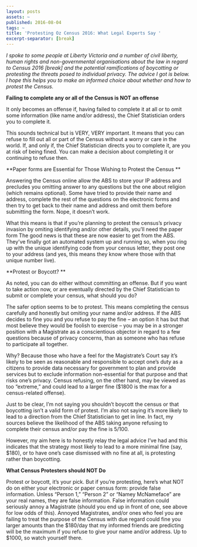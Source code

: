 ```yaml
---
layout: posts
assets: ~
published: 2016-08-04
tags: ~
title: 'Protesting Oz Census 2016: What Legal Experts Say '
excerpt-separator: [break]
---
```

*I spoke to some people at Liberty Victoria and a number of civil liberty, human rights and non-governmental organisations about the law in regard to Census 2016 [break] and the potential ramifications of boycotting or protesting the threats posed to individual privacy. The advice I got is below. I hope this helps you to make an informed choice about whether and how to protest the Census.*

**Failing to complete any or all of the Census is NOT an offense**

It only becomes an offense if, having failed to complete it at all or to omit some information (like name and/or address), the Chief Statistician orders you to complete it.

This sounds technical but is VERY, VERY important. It means that you can refuse to fill out all or part of the Census without a worry or care in the world. If, and only if, the Chief Statistician directs you to complete it, are you at risk of being fined. You can make a decision about completing it or continuing to refuse then.

**Paper forms are Essential for Those Wishing to Protest the Census **

Answering the Census online allow the ABS to store your IP address and precludes you omitting answer to any questions but the one about religion (which remains optional). Some have tried to provide their name and address, complete the rest of the questions on the electronic forms and then try to get back to their name and address and omit them before submitting the form. Nope, it doesn’t work.

What this means is that if you’re planning to protest the census’s privacy invasion by omiting identifying and/or other details, you’ll need the paper form The good news is that these are now easier to get from the ABS. They’ve finally got an automated system up and running so, when you ring up with the unique identifying code from your census letter, they post one to your address (and yes, this means they know where those with that unique number live).

**Protest or Boycott? **

As noted, you can do either without committing an offense. But if you want to take action now, or are eventually directed by the Chief Statistician to submit or complete your census, what should you do?

The safer option seems to be to protest. This means completing the census carefully and honestly but omiting your name and/or address. If the ABS decides to fine you and you refuse to pay the fine – an option it has but that most believe they would be foolish to exercise – you may be in a stronger position with a Magistrate as a conscientious objector in regard to a few questions because of privacy concerns, than as someone who has refuse to participate all together.

Why? Because those who have a feel for the Magistrate’s Court say it’s likely to be seen as reasonable and responsible to accept one’s duty as a citizens to provide data necessary for government to plan and provide services but to exclude information non-essential for that purpose and that risks one’s privacy. Census refusing, on the other hand, may be viewed as too “extreme,” and could lead to a larger fine ($1800 is the max for a census-related offense).

Just to be clear, I’m not saying you shouldn’t boycott the census or that boycotting isn’t a valid form of protest. I’m also not saying it’s more likely to lead to a direction from the Chief Statistician to get in line. In fact, my sources believe the likelihood of the ABS taking anyone refusing to complete their census and/or pay the fine is 5/100.

However, my aim here is to honestly relay the legal advice I’ve had and this indicates that the strategy most likely to lead to a more minimal fine (say, $180), or to have one’s case dismissed with no fine at all, is protesting rather than boycotting.

**What Census Protesters should NOT Do**

Protest or boycott, it’s your pick. But if you’re protesting, here’s what NOT do on either your electronic or paper census form: provide false information. Unless “Person 1,” “Person 2” or “Namey McNameface” are your real names, they are false information. False information could seriously annoy a Magistrate (should you end up in front of one, see above for low odds of this). Annoyed Magistrates, and/or ones who feel you are failing to treat the purpose of the Census with due regard could fine you larger amounts than the $180/day that my informed friends are predicting will be the maximum if you refuse to give your name and/or address. Up to $1000, so watch yourself there.
